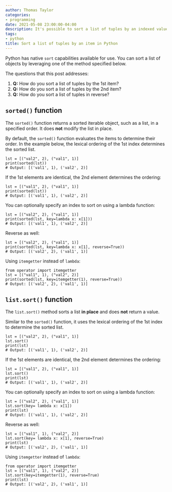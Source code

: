 ```yaml
---
author: Thomas Taylor
categories:
- programming
date: 2021-05-08 23:00:00-04:00
description: It's possible to sort a list of tuples by an indexed value using Python's native sort functions.
tags:
- python
title: Sort a list of tuples by an item in Python
---
```


Python has native `sort` capabilities available for use. You can sort a list of objects by leveraging one of the method specified below.

The questions that this post addresses:

1. **Q:** How do you sort a list of tuples by the 1st item? 
2. **Q:** How do you sort a list of tuples by the 2nd item?
3. **Q:** How do you sort a list of tuples in reverse?

## `sorted()` function

The `sorted()` function returns a sorted iterable object, such as a list, in a specified order. It does **not** modify the list in place.

By default, the `sorted()` function evaluates the items to determine their order. In the example below, the lexical ordering of the 1st index determines the sorted list.

```python3
lst = [("val2", 2), ("val1", 1)]
print(sorted(lst))
# Output: [('val1', 1), ('val2', 2)]
```

If the 1st elements are identical, the 2nd element determines the ordering:

```python3
lst = [("val1", 2), ("val1", 1)]
print(sorted(lst))
# Output: [('val1', 1), ('val2', 2)]
```

You can optionally specify an index to sort on using a lambda function:

```python3
lst = [("val2", 2), ("val1", 1)]
print(sorted(lst, key=lambda x: x[1]))
# Output: [('val1', 1), ('val2', 2)]
```

Reverse as well:

```python3
lst = [("val2", 2), ("val1", 1)]
print(sorted(lst, key=lambda x: x[1], reverse=True))
# Output: [('val2', 2), ('val1', 1)]
```

Using `itemgetter` instead of `lambda`:

```python3
from operator import itemgetter
lst = [("val1", 1), ("val2", 2)]
print(sorted(lst, key=itemgetter(1), reverse=True))
# Output: [('val2', 2), ('val1', 1)]
```

## `list.sort()` function

The `list.sort()` method sorts a list **in place** and does **not** return a value.

Similar to the `sorted()` function, it uses the lexical ordering of the 1st index to determine the sorted list.

```python3
lst = [("val2", 2), ("val1", 1)]
lst.sort()
print(lst)
# Output: [('val1', 1), ('val2', 2)]
```

If the 1st elements are identical, the 2nd element determines the ordering:

```python3
lst = [("val1", 2), ("val1", 1)]
lst.sort()
print(lst)
# Output: [('val1', 1), ('val2', 2)]
```

You can optionally specify an index to sort on using a lambda function:

```python3
lst = [("val2", 2), ("val1", 1)]
lst.sort(key= lambda x: x[1])
print(lst)
# Output: [('val1', 1), ('val2', 2)]
```

Reverse as well:

```python3
lst = [("val1", 1), ("val2", 2)]
lst.sort(key= lambda x: x[1], reverse=True)
print(lst)
# Output: [('val2', 2), ('val1', 1)]
```

Using `itemgetter` instead of `lambda`:

```python3
from operator import itemgetter
lst = [("val1", 1), ("val2", 2)]
lst.sort(key=itemgetter(1), reverse=True)
print(lst)
# Output: [('val2', 2), ('val1', 1)]
```

